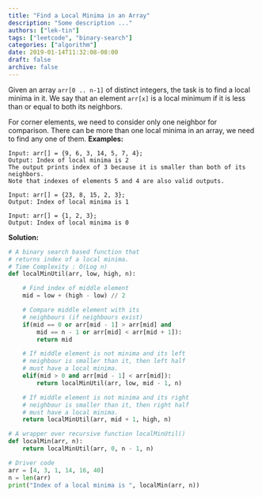```yaml
---
title: "Find a Local Minima in an Array"
description: "Some description ..."
authors: ["lek-tin"]
tags: ["leetcode", "binary-search"]
categories: ["algorithm"]
date: 2019-01-14T11:32:08-08:00
draft: false
archive: false
---
```

Given an array `arr[0 .. n-1]` of distinct integers, the task is to find a local minima in it. We say that an element `arr[x]` is a local minimum if it is less than or equal to both its neighbors.

For corner elements, we need to consider only one neighbor for comparison.
There can be more than one local minima in an array, we need to find any one of them.
**Examples:**
```
Input: arr[] = {9, 6, 3, 14, 5, 7, 4};
Output: Index of local minima is 2
The output prints index of 3 because it is smaller than both of its neighbors.
Note that indexes of elements 5 and 4 are also valid outputs.

Input: arr[] = {23, 8, 15, 2, 3};
Output: Index of local minima is 1

Input: arr[] = {1, 2, 3};
Output: Index of local minima is 0
```

**Solution:**
```python
# A binary search based function that
# returns index of a local minima.
# Time Complexity : O(Log n)
def localMinUtil(arr, low, high, n):

    # Find index of middle element
    mid = low + (high - low) // 2

    # Compare middle element with its
    # neighbours (if neighbours exist)
    if(mid == 0 or arr[mid - 1] > arr[mid] and
        mid == n - 1 or arr[mid] < arr[mid + 1]):
        return mid

    # If middle element is not minima and its left
    # neighbour is smaller than it, then left half
    # must have a local minima.
    elif(mid > 0 and arr[mid - 1] < arr[mid]):
        return localMinUtil(arr, low, mid - 1, n)

    # If middle element is not minima and its right
    # neighbour is smaller than it, then right half
    # must have a local minima.
    return localMinUtil(arr, mid + 1, high, n)

# A wrapper over recursive function localMinUtil()
def localMin(arr, n):
    return localMinUtil(arr, 0, n - 1, n)

# Driver code
arr = [4, 3, 1, 14, 16, 40]
n = len(arr)
print("Index of a local minima is ", localMin(arr, n))
```
